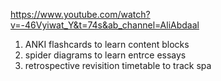 https://www.youtube.com/watch?v=-46Vyiwat_Y&t=74s&ab_channel=AliAbdaal

1. ANKI flashcards to learn content blocks
2. spider diagrams to learn entrce essays
3. retrospective revisition timetable to track spa